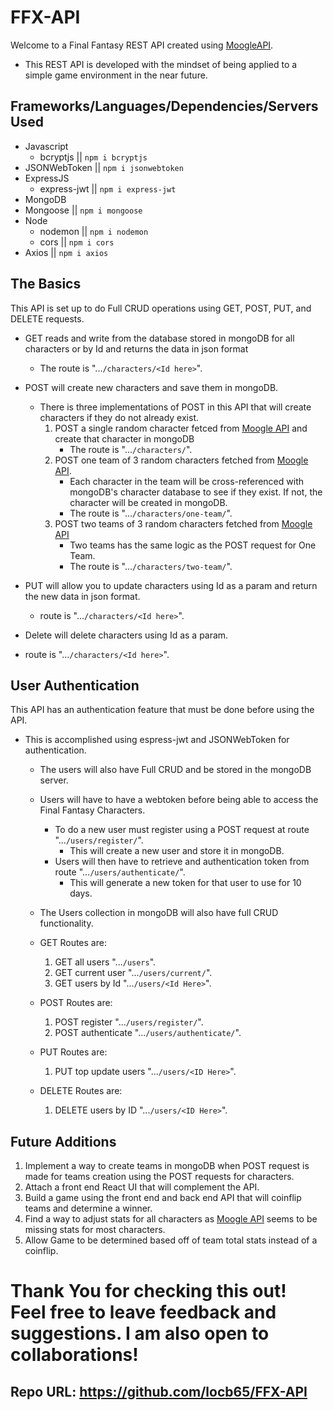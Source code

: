# FFX-API

Welcome to a Final Fantasy REST API created using [MoogleAPI](https://www.moogleapi.com/swagger/index.html).

* This REST API is developed with the mindset of being applied to a simple game environment in the near future.

## Frameworks/Languages/Dependencies/Servers Used
* Javascript
    * bcryptjs || ```npm i bcryptjs```
* JSONWebToken || ```npm i jsonwebtoken```
* ExpressJS
    * express-jwt || ```npm i express-jwt```
* MongoDB 
* Mongoose || ```npm i mongoose```
* Node 
    * nodemon || ```npm i nodemon```
    * cors || ```npm i cors```
* Axios || ```npm i axios```

## The Basics

This API is set up to do Full CRUD operations using GET, POST, PUT, and DELETE requests.
* GET reads and write from the database stored in mongoDB for all characters or by Id and returns the data in json format
    * The route is "...```/characters/<Id here>```".
* POST will create new characters and save them in mongoDB. 
    * There is three implementations of POST in this API that will create characters if they do not already exist.
        1. POST a single random character fetced from [Moogle API](https://www.moogleapi.com/swagger/index.html) and create that character in mongoDB
            * The route is "...```/characters/```".
        2. POST one team of 3 random characters fetched from [Moogle API](https://www.moogleapi.com/swagger/index.html).
            * Each character in the team will be cross-referenced with mongoDB's character database to see if they exist. If not, the character will be created in mongoDB.
            * The route is "...```/characters/one-team/```".
        3. POST two teams of 3 random characters fetched from [Moogle API](https://www.moogleapi.com/swagger/index.html)
            * Two teams has the same logic as the POST request for One Team.
            * The route is "...```/characters/two-team/```".

* PUT will allow you to update characters using Id as a param and return the new data in json format.
    * route is "...```/characters/<Id here>```".
* Delete will delete characters using Id as a param.
* route is "...```/characters/<Id here>```".


## User Authentication

This API has an authentication feature that must be done before using the API. 
* This is accomplished using espress-jwt and JSONWebToken for authentication.
    * The users will also have Full CRUD and be stored in the mongoDB server.
    * Users will have to have a webtoken before being able to access the Final Fantasy Characters.
        * To do a new user must register using a POST request at route "...```/users/register/```".
            * This will create a new user and store it in mongoDB. 
        * Users will then have to retrieve and authentication token from route "...```/users/authenticate/```".
            * This will generate a new token for that user to use for 10 days.

    * The Users collection in mongoDB will also have full CRUD functionality.
    * GET Routes are:
        1. GET all users "...```/users```".
        2. GET current user "...```/users/current/```".
        3. GET users by Id "...```/users/<Id Here>```".
    * POST Routes are:
        1. POST register "...```/users/register/```".
        2. POST authenticate "...```/users/authenticate/```".
    * PUT Routes are:
        1. PUT top update users "...```/users/<ID Here>```".
    * DELETE Routes are:
        1. DELETE users by ID "...```/users/<ID Here>```".

## Future Additions 

1. Implement a way to create teams in mongoDB when POST request is made for teams creation using the POST requests for characters.
2. Attach a front end React UI that will complement the API. 
3. Build a game using the front end and back end API that will coinflip teams and determine a winner. 
4. Find a way to adjust stats for all characters as [Moogle API](https://www.moogleapi.com/swagger/index.html) seems to be missing stats for most characters.
5. Allow Game to be determined based off of team total stats instead of a coinflip.


# Thank You for checking this out! Feel free to leave feedback and suggestions. I am also open to collaborations!

## Repo URL: https://github.com/locb65/FFX-API